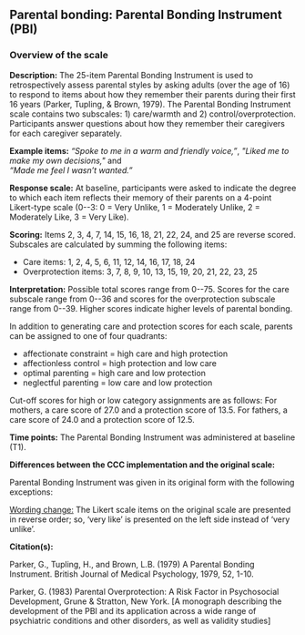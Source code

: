## Parental bonding: Parental Bonding Instrument (PBI)    

### Overview of the scale   

**Description:** The 25-item Parental Bonding Instrument is used to retrospectively 
assess parental styles by asking adults (over the age of 16) to respond to items 
about how they remember their parents during their first 16 years (Parker, 
Tupling, & Brown, 1979). The Parental Bonding Instrument scale contains two 
subscales: 1) care/warmth and 2) control/overprotection. Participants answer 
questions about how they remember their caregivers for each caregiver separately.   



**Example items:** *“Spoke to me in a warm and friendly voice,”*, 
*"Liked me to make my own decisions,"*
and  
*“Made me feel I wasn’t wanted.”*   


**Response scale:** At baseline, participants were asked to indicate the degree 
to which each item reflects their memory of their parents on a 4-point 
Likert-type scale (0--3: 0 = Very Unlike, 1 = Moderately Unlike, 2 = Moderately 
Like, 3 = Very Like).   


**Scoring:** Items 2, 3, 4, 7, 14, 15, 16, 18, 21, 22, 24, and 25 are reverse 
scored. Subscales are calculated by summing the following items:  

-   Care items: 1, 2, 4, 5, 6, 11, 12, 14, 16, 17, 18, 24   
-   Overprotection items: 3, 7, 8, 9, 10, 13, 15, 19, 20, 21, 22, 23, 25  




**Interpretation:** Possible total scores range from 0--75. Scores 
for the care subscale range from 0--36 and scores for the overprotection subscale 
range from 0--39. Higher scores indicate higher levels of parental bonding.   

In addition to generating care and protection scores for each scale, parents 
can be assigned to one of four quadrants:  

-   affectionate constraint = high care and high protection  
-   affectionless control = high protection and low care  
-   optimal parenting = high care and low protection  
-   neglectful parenting = low care and low protection  

Cut-off scores for high or low category assignments are as follows: For mothers, 
a care score of 27.0 and a protection score of 13.5. For fathers, a care score 
of 24.0 and a protection score of 12.5.  




**Time points:** The Parental Bonding Instrument was administered at baseline (T1). 


**Differences between the CCC implementation and the original scale:**  

Parental Bonding Instrument was given in its original form with the following 
exceptions:   


<u>Wording change:</u> The Likert scale items on the original scale are presented 
in reverse order; so, ‘very like’ is presented on the left side instead of ‘very unlike’.  




**Citation(s):**   

Parker, G., Tupling, H., and Brown, L.B. (1979) A Parental Bonding Instrument. 
British Journal of Medical Psychology, 1979, 52, 1-10.  

Parker, G. (1983) Parental Overprotection: A Risk Factor in Psychosocial 
Development, Grune & Stratton, New York. [A monograph describing the development 
of the PBI and its application across a wide range of psychiatric conditions and 
other disorders, as well as validity studies]    

